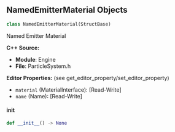 ## NamedEmitterMaterial Objects

```python
class NamedEmitterMaterial(StructBase)
```

Named Emitter Material

**C++ Source:**

- **Module**: Engine
- **File**: ParticleSystem.h

**Editor Properties:** (see get_editor_property/set_editor_property)

- ``material`` (MaterialInterface):  [Read-Write]
- ``name`` (Name):  [Read-Write]

<a id="unreal.NamedEmitterMaterial.__init__"></a>

#### __init__

```python
def __init__() -> None
```

<a id="unreal.RawDistribution"></a>